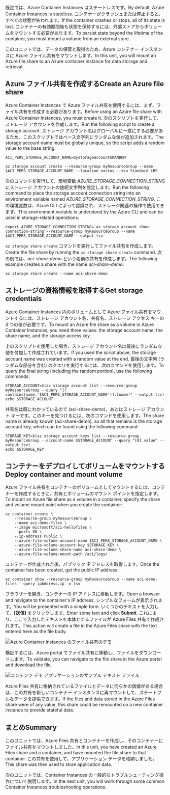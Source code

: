 <span data-ttu-id="d7b93-101">既定では、Azure Container Instances はステートレスです。</span><span class="sxs-lookup"><span data-stu-id="d7b93-101">By default, Azure Container Instances is stateless.</span></span> <span data-ttu-id="d7b93-102">コンテナーがクラッシュまたは停止すると、すべての状態が失われます。</span><span class="sxs-lookup"><span data-stu-id="d7b93-102">If the container crashes or stops, all of its state is lost.</span></span> <span data-ttu-id="d7b93-103">コンテナーの有効期間後も状態を保持するには、外部ストアからボリュームをマウントする必要があります。</span><span class="sxs-lookup"><span data-stu-id="d7b93-103">To persist state beyond the lifetime of the container, you must mount a volume from an external store.</span></span>

<span data-ttu-id="d7b93-104">このユニットでは、データの保管と取得のため、Azure コンテナー インスタンスに Azure ファイル共有をマウントします。</span><span class="sxs-lookup"><span data-stu-id="d7b93-104">In this unit, you will mount an Azure file share to an Azure container instance for data storage and retrieval.</span></span>

## <a name="create-an-azure-file-share"></a><span data-ttu-id="d7b93-105">Azure ファイル共有を作成する</span><span class="sxs-lookup"><span data-stu-id="d7b93-105">Create an Azure file share</span></span>

<span data-ttu-id="d7b93-106">Azure Container Instances で Azure ファイル共有を使用するには、まず、ファイル共有を作成する必要があります。</span><span class="sxs-lookup"><span data-stu-id="d7b93-106">Before using an Azure file share with Azure Container Instances, you must create it.</span></span> <span data-ttu-id="d7b93-107">次のスクリプトを実行して、ストレージ アカウントを作成します。</span><span class="sxs-lookup"><span data-stu-id="d7b93-107">Run the following script to create a storage account.</span></span> <span data-ttu-id="d7b93-108">ストレージ アカウント名はグローバルに一意にする必要があるため、このスクリプトではベース文字列にランダムな値が追加されます。</span><span class="sxs-lookup"><span data-stu-id="d7b93-108">The storage account name must be globally unique, so the script adds a random value to the base string:</span></span>

```azurecli
ACI_PERS_STORAGE_ACCOUNT_NAME=mystorageaccount$RANDOM

az storage account create --resource-group myResourceGroup --name $ACI_PERS_STORAGE_ACCOUNT_NAME --location eastus --sku Standard_LRS
```

<span data-ttu-id="d7b93-109">次のコマンドを実行して、環境変数 *AZURE_STORAGE_CONNECTION_STRING* にストレージ アカウントの接続文字列を設定します。</span><span class="sxs-lookup"><span data-stu-id="d7b93-109">Run the following command to place the storage account connection string into an environment variable named *AZURE_STORAGE_CONNECTION_STRING*.</span></span> <span data-ttu-id="d7b93-110">この環境変数は、Azure CLI によって認識され、ストレージ関連の操作で使用できます。</span><span class="sxs-lookup"><span data-stu-id="d7b93-110">This environment variable is understood by the Azure CLI and can be used in storage-related operations:</span></span>

```azurecli
export AZURE_STORAGE_CONNECTION_STRING=`az storage account show-connection-string --resource-group myResourceGroup --name $ACI_PERS_STORAGE_ACCOUNT_NAME --output tsv`
```

<span data-ttu-id="d7b93-111">`az storage share create` コマンドを実行してファイル共有を作成します。</span><span class="sxs-lookup"><span data-stu-id="d7b93-111">Create the file share by running the `az storage share create` command.</span></span> <span data-ttu-id="d7b93-112">次の例では、*aci-share-demo* という名前の共有を作成します。</span><span class="sxs-lookup"><span data-stu-id="d7b93-112">The following example creates a share with the name *aci-share-demo*:</span></span>

```azurecli
az storage share create --name aci-share-demo
```

## <a name="get-storage-credentials"></a><span data-ttu-id="d7b93-113">ストレージの資格情報を取得する</span><span class="sxs-lookup"><span data-stu-id="d7b93-113">Get storage credentials</span></span>

<span data-ttu-id="d7b93-114">Azure Container Instances 内のボリュームとして Azure ファイル共有をマウントするには、ストレージ アカウント名、共有名、ストレージ アクセス キーの 3 つの値が必要です。</span><span class="sxs-lookup"><span data-stu-id="d7b93-114">To mount an Azure file share as a volume in Azure Container Instances, you need three values: the storage account name, the share name, and the storage access key.</span></span>

<span data-ttu-id="d7b93-115">上のスクリプトを使用した場合、ストレージ アカウント名は最後にランダムな値を付加して作成されています。</span><span class="sxs-lookup"><span data-stu-id="d7b93-115">If you used the script above, the storage account name was created with a random value at the end.</span></span> <span data-ttu-id="d7b93-116">最後の文字列 (ランダムな部分を含む) のクエリを実行するには、次のコマンドを使用します。</span><span class="sxs-lookup"><span data-stu-id="d7b93-116">To query the final string (including the random portion), use the following commands:</span></span>

```azurecli
STORAGE_ACCOUNT=$(az storage account list --resource-group myResourceGroup --query "[?contains(name,'$ACI_PERS_STORAGE_ACCOUNT_NAME')].[name]" --output tsv)
echo $STORAGE_ACCOUNT
```

<span data-ttu-id="d7b93-117">共有名は既にわかっているので (aci-share-demo)、あとはストレージ アカウント キーです。このキーを見つけるには、次のコマンドを使用します。</span><span class="sxs-lookup"><span data-stu-id="d7b93-117">The share name is already known (aci-share-demo), so all that remains is the storage account key, which can be found using the following command:</span></span>

```azurecli
STORAGE_KEY=$(az storage account keys list --resource-group myResourceGroup --account-name $STORAGE_ACCOUNT --query "[0].value" --output tsv)
echo $STORAGE_KEY
```

## <a name="deploy-container-and-mount-volume"></a><span data-ttu-id="d7b93-118">コンテナーをデプロイしてボリュームをマウントする</span><span class="sxs-lookup"><span data-stu-id="d7b93-118">Deploy container and mount volume</span></span>

<span data-ttu-id="d7b93-119">Azure ファイル共有をコンテナーのボリュームとしてマウントするには、コンテナーを作成するときに、共有とボリュームのマウント ポイントを指定します。</span><span class="sxs-lookup"><span data-stu-id="d7b93-119">To mount an Azure file share as a volume in a container, specify the share and volume mount point when you create the container:</span></span>

```azurecli
az container create \
    --resource-group myResourceGroup \
    --name aci-demo-files \
    --image microsoft/aci-hellofiles \
    --ports 80 \
    --ip-address Public \
    --azure-file-volume-account-name $ACI_PERS_STORAGE_ACCOUNT_NAME \
    --azure-file-volume-account-key $STORAGE_KEY \
    --azure-file-volume-share-name aci-share-demo \
    --azure-file-volume-mount-path /aci/logs/
```

<span data-ttu-id="d7b93-120">コンテナーが作成された後、パブリック IP アドレスを取得します。</span><span class="sxs-lookup"><span data-stu-id="d7b93-120">Once the container has been created, get the public IP address:</span></span>

```azurecli
az container show --resource-group myResourceGroup --name aci-demo-files --query ipAddress.ip -o tsv
```

<span data-ttu-id="d7b93-121">ブラウザーを開き、コンテナーの IP アドレスに移動します。</span><span class="sxs-lookup"><span data-stu-id="d7b93-121">Open a browser and navigate to the container's IP address.</span></span> <span data-ttu-id="d7b93-122">シンプルなフォームが表示されます。</span><span class="sxs-lookup"><span data-stu-id="d7b93-122">You will be presented with a simple form.</span></span> <span data-ttu-id="d7b93-123">いくつかのテキストを入力して、**[送信]** をクリックします。</span><span class="sxs-lookup"><span data-stu-id="d7b93-123">Enter some text and click **Submit**.</span></span> <span data-ttu-id="d7b93-124">これにより、ここで入力したテキストを本体とするファイルが Azure Files 共有で作成されます。</span><span class="sxs-lookup"><span data-stu-id="d7b93-124">This action will create a file in the Azure Files share with the text entered here as the file body.</span></span>

![Azure Container Instances のファイル共有のデモ](../media-draft/files-ui.png)

<span data-ttu-id="d7b93-126">検証するには、Azure portal でファイル共有に移動し、ファイルをダウンロードします。</span><span class="sxs-lookup"><span data-stu-id="d7b93-126">To validate, you can navigate to the file share in the Azure portal and download the file.</span></span>

![コンテンツ デモ アプリケーションのサンプル テキスト ファイル](../media-draft/sample-text.png)

<span data-ttu-id="d7b93-128">Azure Files 共有に格納されているファイルとデータに何らかの価値がある場合は、この共有を新しいコンテナー インスタンスに再マウントして、ステートフルなデータを提供できます。</span><span class="sxs-lookup"><span data-stu-id="d7b93-128">If the files and data stored in the Azure Files share were of any value, this share could be remounted on a new container instance to provide stateful data.</span></span>


## <a name="summary"></a><span data-ttu-id="d7b93-129">まとめ</span><span class="sxs-lookup"><span data-stu-id="d7b93-129">Summary</span></span>

<span data-ttu-id="d7b93-130">このユニットでは、Azure Files 共有とコンテナーを作成し、そのコンテナーにファイル共有をマウントしました。</span><span class="sxs-lookup"><span data-stu-id="d7b93-130">In this unit, you have created an Azure Files share and a container, and have mounted the file share to that container.</span></span> <span data-ttu-id="d7b93-131">この共有を使用して、アプリケーション データを格納しました。</span><span class="sxs-lookup"><span data-stu-id="d7b93-131">This share was then used to store application data.</span></span>

<span data-ttu-id="d7b93-132">次のユニットでは、Container Instances の一般的なトラブルシューティング操作について説明します。</span><span class="sxs-lookup"><span data-stu-id="d7b93-132">In the next unit, you will work through some common Container Instances troubleshooting operations.</span></span>
